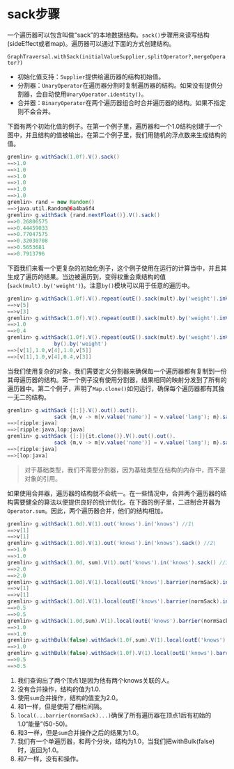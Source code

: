 # sack步骤

一个遍历器可以包含叫做“sack”的本地数据结构。`sack()`步骤用来读写结构(sideEffect或者map)。遍历器可以通过下面的方式创建结构。

``GraphTraversal.withSack(initialValueSupplier,splitOperator?,mergeOperator?)``

- 初始化值支持：`Supplier`提供给遍历器的结构初始值。
- 分割器：`UnaryOperator`在遍历器分割时复制遍历器的结构。如果没有提供分割器，会自动使用`UnaryOperator.identity()`。
- 合并器：`BinaryOperator`在两个遍历器组合时合并遍历器的结构。如果不指定则不会合并。

下面有两个初始化值的例子。在第一个例子里，遍历器和一个1.0结构创建于一个图中，并且结构的值被输出。在第二个例子里，我们用随机的浮点数来生成结构的值。

```groovy
gremlin> g.withSack(1.0f).V().sack()
==>1.0
==>1.0
==>1.0
==>1.0
==>1.0
==>1.0
gremlin> rand = new Random()
==>java.util.Random@6a4ba6f4
gremlin> g.withSack {rand.nextFloat()}.V().sack()
==>0.26806575
==>0.44459033
==>0.77047575
==>0.32030708
==>0.5653681
==>0.7913796
```

下面我们来看一个更复杂的初始化例子，这个例子使用在运行的计算当中，并且其生成了遍历的结果。当边被遍历到，变得权重会乘结构的值(`sack(mult).by('weight')`)。注意`by()`模块可以用于任意的遍历中。

```groovy
gremlin> g.withSack(1.0f).V().repeat(outE().sack(mult).by('weight').inV()).times(2)
==>v[5]
==>v[3]
gremlin> g.withSack(1.0f).V().repeat(outE().sack(mult).by('weight').inV()).times(2).sack()
==>1.0
==>0.4
gremlin> g.withSack(1.0f).V().repeat(outE().sack(mult).by('weight').inV()).times(2).path().
               by().by('weight')
==>[v[1],1.0,v[4],1.0,v[5]]
==>[v[1],1.0,v[4],0.4,v[3]]
```

当我们使用复杂的对象，我们需要定义分割器来确保每一个遍历器都有复制到一份其母遍历器的结构。第一个例子没有使用分割器，结果相同的映射分发到了所有的遍历器中。第二个例子，声明了`Map.clone()`如何运行，确保每个遍历器都有其独一无二的结构。

```groovy
gremlin> g.withSack {[:]}.V().out().out().
               sack {m,v -> m[v.value('name')] = v.value('lang'); m}.sack() // BAD: single map
==>[ripple:java]
==>[ripple:java,lop:java]
gremlin> g.withSack {[:]}{it.clone()}.V().out().out().
               sack {m,v -> m[v.value('name')] = v.value('lang'); m}.sack() // GOOD: cloned map
==>[ripple:java]
==>[lop:java]
```

> 对于基础类型，我们不需要分割器，因为基础类型在结构的内存中，而不是对象的引用。

如果使用合并器，遍历器的结构就不会统一。在一些情况中，合并两个遍历器的结构需要健全的算法以便提供良好的统计优化。在下面的例子里，二进制合并器为`Operator.sum`。因此，两个遍历器合并，他们的结构相加。

```groovy
gremlin> g.withSack(1.0d).V(1).out('knows').in('knows') //1\
==>v[1]
==>v[1]
gremlin> g.withSack(1.0d).V(1).out('knows').in('knows').sack() //2\
==>1.0
==>1.0
gremlin> g.withSack(1.0d, sum).V(1).out('knows').in('knows').sack() //3\
==>2.0
==>2.0
gremlin> g.withSack(1.0d).V(1).local(outE('knows').barrier(normSack).inV()).in('knows').barrier() //4\
==>v[1]
==>v[1]
gremlin> g.withSack(1.0d).V(1).local(outE('knows').barrier(normSack).inV()).in('knows').barrier().sack() //5\
==>0.5
==>0.5
gremlin> g.withSack(1.0d,sum).V(1).local(outE('knows').barrier(normSack).inV()).in('knows').barrier().sack() //6\
==>1.0
==>1.0
gremlin> g.withBulk(false).withSack(1.0f,sum).V(1).local(outE('knows').barrier(normSack).inV()).in('knows').barrier().sack() //7\
==>1.0
gremlin> g.withBulk(false).withSack(1.0f).V(1).local(outE('knows').barrier(normSack).inV()).in('knows').barrier().sack() //8\
==>0.5
==>0.5
```

1. 我们查询出了两个顶点1是因为他有两个knows关联的人。
2. 没有合并操作，结构的值为1.0.
3. 使用`sum`合并操作，结构的值变为2.0。
4. 和1一样，但是使用了栅栏间隔。
5. `local(...barrier(normSack)...)`确保了所有遍历器在顶点1后有初始的1.0“能量”(50-50)。
6. 和3一样，但是`sum`合并操作之后的结果为1.0。
7. 我们有一个单遍历器，和两个分块，结构为1.0，当我们把withBulk(false)时，返回为1.0。
8. 和7一样，没有和操作。